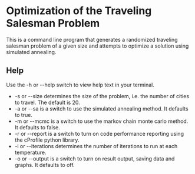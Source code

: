 # Optimization of the Traveling Salesman Problem

This is a command line program that generates a randomized traveling salesman problem of a given size and attempts to optimize a solution using simulated annealing.

## Help

Use the -h or --help switch to view help text in your terminal.
- -s or --size determines the size of the problem, i.e. the number of cities to travel. The default is 20.
- -a or --sa is a switch to use the simulated annealing method. It defaults to true.
- -m or --mcmc is a switch to use the markov chain monte carlo method. It defaults to false.
- -r or --report is a switch to turn on code performance reporting using the cProfile python library.
- -i or --iterations determines the number of iterations to run at each temperature.
- -o or --output is a switch to turn on result output, saving data and graphs. It defaults to off.
